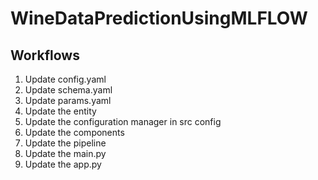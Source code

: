 # WineDataPredictionUsingMLFLOW


## Workflows

1. Update config.yaml 
2. Update schema.yaml
3. Update params.yaml
4. Update the entity
5. Update the configuration manager in src config
6. Update the components
7. Update the pipeline 
8. Update the main.py
9. Update the app.py